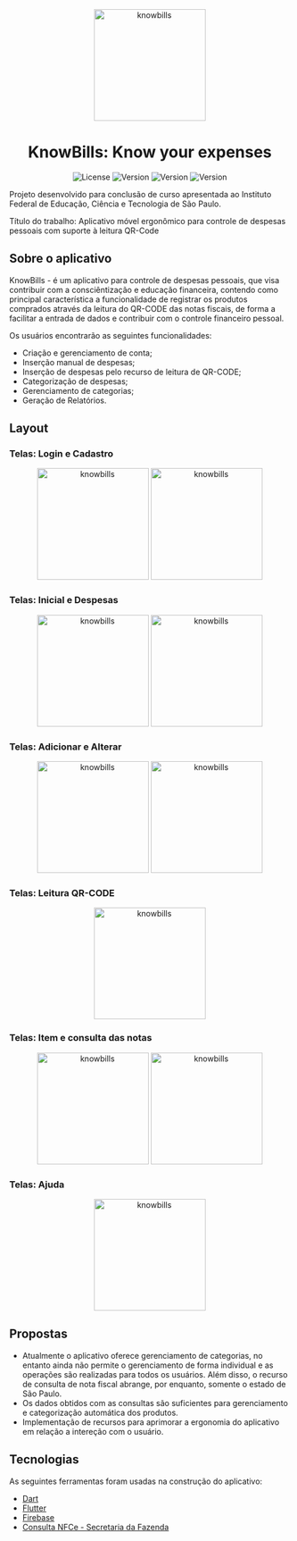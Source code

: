 <div align="center" > 
  <img alt="knowbills" title="#lnowbills" src="./assets/logo.jpeg" width="200px" />
</div>

<h1 align="center">
    KnowBills: Know your expenses
</h1>

<p align="center">
 <img alt="License" src="https://img.shields.io/badge/license-MIT-orange">
 <img alt="Version" src="https://img.shields.io/badge/flutter-2.5.0-blue">
 <img alt="Version" src="https://img.shields.io/badge/dart-2.14.0-blue">
 <img alt="Version" src="https://img.shields.io/badge/firebase-1.2.0-orange">
</p>

Projeto desenvolvido para conclusão de curso apresentada ao Instituto Federal de Educação, Ciência e Tecnologia de São Paulo.

Título do trabalho: Aplicativo móvel ergonômico para controle de despesas pessoais com suporte à leitura QR-Code


## Sobre o aplicativo

KnowBills - é um aplicativo para controle de despesas pessoais, que visa contribuir com a consciêntização e educação financeira, contendo como principal característica a funcionalidade de registrar os produtos comprados através da leitura do QR-CODE das notas fiscais, de forma a facilitar a entrada de dados e contribuir com o controle financeiro pessoal.

Os usuários encontrarão as seguintes funcionalidades:
- Criação e gerenciamento de conta;
- Inserção manual de despesas;
- Inserção de despesas pelo recurso de leitura de QR-CODE;
- Categorização de despesas;
- Gerenciamento de categorias;
- Geração de Relatórios.

## Layout

### Telas: Login e Cadastro
<div align="center">
  <img alt="knowbills" title="#knowbills" src="./assets/telaLogin.jpeg" width="200px" />
  <img alt="knowbills" title="#lnowbills" src="./assets/telaCadastro.jpeg" width="200px" />
</div>

### Telas: Inicial e Despesas
<div align="center">
  <img alt="knowbills" title="#knowbills" src="./assets/telaDespesasGerais.jpg" width="200px" />
  <img alt="knowbills" title="#lnowbills" src="./assets/telaDespesas.jpeg" width="200px" />
</div>

### Telas: Adicionar e Alterar

<div align="center" >
  <img alt="knowbills" title="#knowbills" src="./assets/telaAdicionar.jpeg" width="200px" />
  
  <img alt="knowbills" title="#lnowbills" src="./assets/telaAlterar.jpeg" width="200px" />
</div>

### Telas: Leitura QR-CODE

<div align="center" >
  <img alt="knowbills" title="#knowbills" src="./assets/telaQRCODE.jpeg" width="200px" />
</div>

### Telas: Item e consulta das notas

<div align="center" >
  <img alt="knowbills" title="#knowbills" src="./assets/itensNota.jpeg" width="200px" />
  
  <img alt="knowbills" title="#lnowbills" src="./assets/telaNfce.jpg" width="200px" />
</div>

### Telas: Ajuda

<div align="center" >
  <img alt="knowbills" title="#knowbills" src="./assets/telaAjuda.jpeg" width="200px" />
</div>

## Propostas
- Atualmente o aplicativo oferece gerenciamento de categorias, no entanto ainda não permite o gerenciamento de forma individual e as operações são realizadas para todos os usuários. Além disso, o recurso de consulta de nota fiscal abrange, por enquanto, somente o estado de São Paulo. 
- Os dados obtidos com as consultas são suficientes para gerenciamento e categorização automática dos produtos. 
- Implementação de recursos para aprimorar a ergonomia do aplicativo em relação a intereção com o usuário.


## Tecnologias

As seguintes ferramentas foram usadas na construção do aplicativo:

- [Dart][dart]
- [Flutter][flutter]
- [Firebase][firebase]
- [Consulta NFCe - Secretaria da Fazenda][nfce]



[dart]: https://dart.dev/
[flutter]: https://flutter.dev/
[firebase]: https://firebase.google.com/
[nfce]: https://www.nfce.fazenda.sp.gov.br/NFCeConsultaPublica/Paginas/ConsultaPublica.aspx
